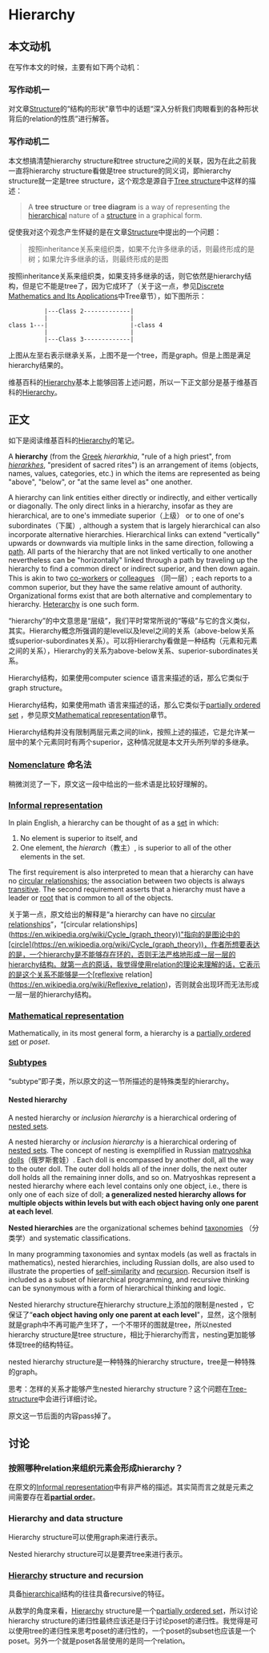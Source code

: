 # Hierarchy

## 本文动机

在写作本文的时候，主要有如下两个动机：

### 写作动机一

对文章[Structure](./Structure.md)的“结构的形状”章节中的话题“深入分析我们肉眼看到的各种形状背后的relation的性质”进行解答。

### 写作动机二

本文想搞清楚hierarchy structure和tree structure之间的关联，因为在此之前我一直将hierarchy structure看做是tree structure的同义词，即hierarchy structure就一定是tree structure，这个观念是源自于[Tree structure](https://en.wikipedia.org/wiki/Tree_structure)中这样的描述：

> A **tree structure** or **tree diagram** is a way of representing the [hierarchical](https://en.wikipedia.org/wiki/Hierarchy) nature of a [structure](https://en.wikipedia.org/wiki/Structure) in a graphical form. 

促使我对这个观念产生怀疑的是在文章[Structure](./Structure.md)中提出的一个问题：

> 按照inheritance关系来组织类，如果不允许多继承的话，则最终形成的是树；如果允许多继承的话，则最终形成的是图

按照inheritance关系来组织类，如果支持多继承的话，则它依然是hierarchy结构，但是它不能是tree了，因为它成环了（关于这一点，参见[Discrete Mathematics and Its Applications](https://www.amazon.com/Discrete-Mathematics-Applications-Kenneth-Rosen/dp/125967651X)中Tree章节），如下图所示：

```
          |---Class 2-------------|          
          |                       |
class 1---|						  |-class 4
          |	                      |
          |---Class 3-------------|           	
```

上图从左至右表示继承关系，上图不是一个tree，而是graph。但是上图是满足hierarchy结果的。



维基百科的[Hierarchy](https://en.wikipedia.org/wiki/Hierarchy)基本上能够回答上述问题，所以一下正文部分是基于维基百科的[Hierarchy](https://en.wikipedia.org/wiki/Hierarchy)。

## 正文

如下是阅读维基百科的[Hierarchy](https://en.wikipedia.org/wiki/Hierarchy)的笔记。

A **hierarchy** (from the [Greek](https://en.wikipedia.org/wiki/Ancient_Greek) *hierarkhia*, "rule of a high priest", from *[hierarkhes](https://en.wikipedia.org/wiki/Ordinary_(officer))*, "president of sacred rites") is an arrangement of items (objects, names, values, categories, etc.) in which the items are represented as being "above", "below", or "at the same level as" one another. 

A hierarchy can link entities either directly or indirectly, and either vertically or diagonally. The only direct links in a hierarchy, insofar as they are hierarchical, are to one's immediate superior（上级） or to one of one's subordinates（下属）, although a system that is largely hierarchical can also incorporate alternative hierarchies. Hierarchical links can extend "vertically" upwards or downwards via multiple links in the same direction, following a [path](https://en.wikipedia.org/wiki/Path_(graph_theory)). All parts of the hierarchy that are not linked vertically to one another nevertheless can be "horizontally" linked through a path by traveling up the hierarchy to find a common direct or indirect superior, and then down again. This is akin to two [co-workers](https://en.wikipedia.org/wiki/Co-worker) or [colleagues](https://en.wikipedia.org/wiki/Comrade) （同一层）; each reports to a common superior, but they have the same relative amount of authority. Organizational forms exist that are both alternative and complementary to hierarchy. [Heterarchy](https://en.wikipedia.org/wiki/Heterarchy) is one such form.

“hierarchy”的中文意思是“层级”，我们平时常常所说的“等级”与它的含义类似，其实。Hierarchy概念所强调的是level以及level之间的关系（above-below关系或superior-subordinates关系）。可以将Hierarchy看做是一种结构（元素和元素之间的关系），Hierarchy的关系为above-below关系、superior-subordinates关系。

Hierarchy结构，如果使用computer science 语言来描述的话，那么它类似于graph structure。

Hierarchy结构，如果使用math 语言来描述的话，那么它类似于[partially ordered set](https://en.wikipedia.org/wiki/Partially_ordered_set) ，参见原文[Mathematical representation](https://en.wikipedia.org/wiki/Hierarchy#Mathematical_representation)章节。

Hierarchy结构并没有限制两层元素之间的link，按照上述的描述，它是允许某一层中的某个元素同时有两个superior，这种情况就是本文开头所列举的多继承。



### [Nomenclature](https://en.wikipedia.org/wiki/Hierarchy#Nomenclature) 命名法

稍微浏览了一下，原文这一段中给出的一些术语是比较好理解的。

### [Informal representation](https://en.wikipedia.org/wiki/Hierarchy#Informal_representation)

In plain English, a hierarchy can be thought of as a [set](https://en.wikipedia.org/wiki/Set_(mathematics)) in which: 

1. No element is superior to itself, and
2. One element, the *hierarch*（教主）, is superior to all of the other elements in the set.

The first requirement is also interpreted to mean that a hierarchy can have no [circular relationships](https://en.wikipedia.org/wiki/Cycle_(graph_theory)); the association between two objects is always [transitive](https://en.wikipedia.org/wiki/Transitive_relation). The second requirement asserts that a hierarchy must have a leader or [root](https://en.wikipedia.org/wiki/Root_node) that is common to all of the objects.

关于第一点，原文给出的解释是“a hierarchy can have no [circular relationships](https://en.wikipedia.org/wiki/Cycle_(graph_theory))”，“[circular relationships](https://en.wikipedia.org/wiki/Cycle_(graph_theory))"指向的是图论中的[circle](https://en.wikipedia.org/wiki/Cycle_(graph_theory))，作者所想要表达的是，一个hierarchy是不能够存在环的，否则无法严格地形成一层一层的hierarchy结构。就第一点的原话，我觉得使用relation的理论来理解的话，它表示的是这个关系不能够是一个[reflexive relation](https://en.wikipedia.org/wiki/Reflexive_relation)，否则就会出现环而无法形成一层一层的hierarchy结构。



### [Mathematical representation](https://en.wikipedia.org/wiki/Hierarchy#Mathematical_representation)

Mathematically, in its most general form, a hierarchy is a [partially ordered set](https://en.wikipedia.org/wiki/Partially_ordered_set) or *poset*.

### [Subtypes](https://en.wikipedia.org/wiki/Hierarchy#Subtypes)

“subtype”即子类，所以原文的这一节所描述的是特殊类型的hierarchy。

#### Nested hierarchy

A nested hierarchy or *inclusion hierarchy* is a hierarchical ordering of [nested sets](https://en.wikipedia.org/wiki/Nested_set).

A nested hierarchy or *inclusion hierarchy* is a hierarchical ordering of [nested sets](https://en.wikipedia.org/wiki/Nested_set).  The concept of nesting is exemplified in Russian [matryoshka dolls](https://en.wikipedia.org/wiki/Matryoshka_doll)（俄罗斯套娃）. Each doll is encompassed by another doll, all the way to the outer doll. The outer doll holds all of the inner dolls, the next outer doll holds all the remaining inner dolls, and so on. Matryoshkas represent a nested hierarchy where each level contains only one object, i.e., there is only one of each size of doll; **a generalized nested hierarchy allows for multiple objects within levels but with each object having only one parent at each level**. 

**Nested hierarchies** are the organizational schemes behind [taxonomies](https://en.wikipedia.org/wiki/Taxonomy_(general)) （分类学）and systematic classifications. 

In many programming taxonomies and syntax models (as well as fractals in mathematics), nested hierarchies, including Russian dolls, are also used to illustrate the properties of [self-similarity](https://en.wikipedia.org/wiki/Self-similarity) and [recursion](https://en.wikipedia.org/wiki/Recursion). Recursion itself is included as a subset of hierarchical programming, and recursive thinking can be synonymous with a form of hierarchical thinking and logic.

Nested hierarchy structure在hierarchy structure上添加的限制是nested ，它保证了“**each object having only one parent at each level**"，显然，这个限制就是graph中不再可能产生环了，一个不带环的图就是tree，所以nested hierarchy structure是tree structure，相比于hierarchy而言，nesting更加能够体现tree的结构特征。

nested hierarchy structure是一种特殊的hierarchy structure，tree是一种特殊的graph。

思考：怎样的关系才能够产生nested hierarchy structure？这个问题在[Tree-structure](../Tree/Tree-structure.md)中会进行详细讨论。



原文这一节后面的内容pass掉了。

## 讨论

### 按照哪种relation来组织元素会形成hierarchy？

在原文的[Informal representation](https://en.wikipedia.org/wiki/Hierarchy#Informal_representation)中有非严格的描述。其实简而言之就是元素之间需要存在着[**partial order**](https://en.wikipedia.org/wiki/Partially_ordered_set#Formal_definition)。



### Hierarchy and data structure

Hierarchy structure可以使用graph来进行表示。

Nested hierarchy structure可以是要弄tree来进行表示。



### [Hierarchy](https://en.wikipedia.org/wiki/Hierarchy) structure and recursion

具备[hierarchical](https://en.wikipedia.org/wiki/Hierarchical)结构的往往具备recursive的特征。

从数学的角度来看，[Hierarchy](https://en.wikipedia.org/wiki/Hierarchy) structure是一个[partially ordered set](https://en.wikipedia.org/wiki/Partially_ordered_set)，所以讨论hierarchy structure的递归性最终应该还是归于讨论poset的递归性。我觉得是可以使用tree的递归性来思考poset的递归性的，一个poset的subset也应该是一个poset。另外一个就是poset各层使用的是同一个relation。